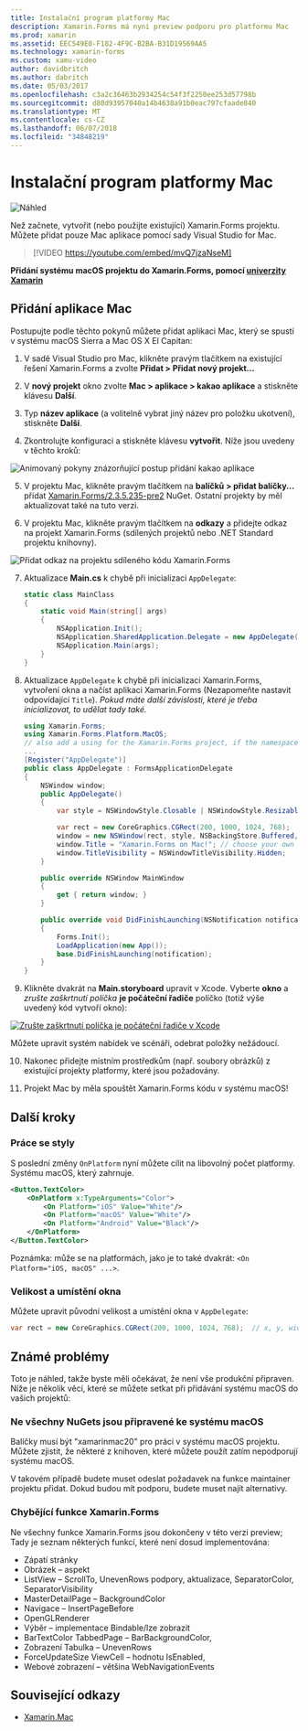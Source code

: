 ```yaml
---
title: Instalační program platformy Mac
description: Xamarin.Forms má nyní preview podporu pro platformu Mac
ms.prod: xamarin
ms.assetid: EEC549E0-F182-4F9C-B2BA-B31D19569AA5
ms.technology: xamarin-forms
ms.custom: xamu-video
author: davidbritch
ms.author: dabritch
ms.date: 05/03/2017
ms.openlocfilehash: c3a2c36463b2934254c54f3f2250ee253d57798b
ms.sourcegitcommit: d80d93957040a14b4638a91b0eac797cfaade840
ms.translationtype: MT
ms.contentlocale: cs-CZ
ms.lasthandoff: 06/07/2018
ms.locfileid: "34848219"
---
```

# <a name="mac-platform-setup"></a>Instalační program platformy Mac

![Náhled](~/media/shared/preview.png)

Než začnete, vytvořit (nebo použijte existující) Xamarin.Forms projektu.
Můžete přidat pouze Mac aplikace pomocí sady Visual Studio for Mac.

> [!VIDEO https://youtube.com/embed/mvQ7jzaNseM]

**Přidání systému macOS projektu do Xamarin.Forms, pomocí [univerzity Xamarin](https://university.xamarin.com/)**

## <a name="adding-a-mac-app"></a>Přidání aplikace Mac

Postupujte podle těchto pokynů můžete přidat aplikaci Mac, který se spustí v systému macOS Sierra a Mac OS X El Capitan:

1. V sadě Visual Studio pro Mac, klikněte pravým tlačítkem na existující řešení Xamarin.Forms a zvolte **Přidat > Přidat nový projekt...**

2. V **nový projekt** okno zvolte **Mac > aplikace > kakao aplikace** a stiskněte klávesu **Další**.

3. Typ **název aplikace** (a volitelně vybrat jiný název pro položku ukotvení), stiskněte **Další**.

4. Zkontrolujte konfiguraci a stiskněte klávesu **vytvořit**. Níže jsou uvedeny v těchto kroků:

  ![Animovaný pokyny znázorňující postup přidání kakao aplikace](mac-images/add-macos-proj.gif)

5. V projektu Mac, klikněte pravým tlačítkem na **balíčků > přidat balíčky...**  přidat [Xamarin.Forms/2.3.5.235-pre2](https://www.nuget.org/packages/Xamarin.Forms/2.3.5.235-pre2) NuGet. Ostatní projekty by měl aktualizovat také na tuto verzi.

6. V projektu Mac, klikněte pravým tlačítkem na **odkazy** a přidejte odkaz na projekt Xamarin.Forms (sdílených projektů nebo .NET Standard projektu knihovny).

  ![Přidat odkaz na projektu sdíleného kódu Xamarin.Forms](mac-images/references-sml.png)

7. Aktualizace **Main.cs** k chybě při inicializaci `AppDelegate`:

    ```csharp
    static class MainClass
    {
        static void Main(string[] args)
        {
            NSApplication.Init();
            NSApplication.SharedApplication.Delegate = new AppDelegate(); // add this line
            NSApplication.Main(args);
        }
    }
    ```

8. Aktualizace `AppDelegate` k chybě při inicializaci Xamarin.Forms, vytvoření okna a načíst aplikaci Xamarin.Forms (Nezapomeňte nastavit odpovídající `Title`). _Pokud máte další závislosti, které je třeba inicializovat, to udělat tady také._

    ```csharp
    using Xamarin.Forms;
    using Xamarin.Forms.Platform.MacOS;
    // also add a using for the Xamarin.Forms project, if the namespace is different to this file
    ...
    [Register("AppDelegate")]
    public class AppDelegate : FormsApplicationDelegate
    {
        NSWindow window;
        public AppDelegate()
        {
            var style = NSWindowStyle.Closable | NSWindowStyle.Resizable | NSWindowStyle.Titled;

            var rect = new CoreGraphics.CGRect(200, 1000, 1024, 768);
            window = new NSWindow(rect, style, NSBackingStore.Buffered, false);
            window.Title = "Xamarin.Forms on Mac!"; // choose your own Title here
            window.TitleVisibility = NSWindowTitleVisibility.Hidden;
        }

        public override NSWindow MainWindow
        {
            get { return window; }
        }

        public override void DidFinishLaunching(NSNotification notification)
        {
            Forms.Init();
            LoadApplication(new App());
            base.DidFinishLaunching(notification);
        }
    }
    ```

9. Klikněte dvakrát na **Main.storyboard** upravit v Xcode. Vyberte **okno** a _zrušte zaškrtnutí políčka_ **je počáteční řadiče** políčko (totiž výše uvedený kód vytvoří okno):

  [![Zrušte zaškrtnutí políčka je počáteční řadiče v Xcode](mac-images/xcode-init-controller-sml.png)](mac-images/xcode-init-controller.png#lightbox)

  Můžete upravit systém nabídek ve scénáři, odebrat položky nežádoucí.

10. Nakonec přidejte místním prostředkům (např. soubory obrázků) z existující projekty platformy, které jsou požadovány.

11. Projekt Mac by měla spouštět Xamarin.Forms kódu v systému macOS!

## <a name="next-steps"></a>Další kroky

### <a name="styling"></a>Práce se styly

S poslední změny `OnPlatform` nyní můžete cílit na libovolný počet platformy. Systému macOS, který zahrnuje.

```xml
<Button.TextColor>
    <OnPlatform x:TypeArguments="Color">
        <On Platform="iOS" Value="White"/>
        <On Platform="macOS" Value="White"/>
        <On Platform="Android" Value="Black"/>
    </OnPlatform>
</Button.TextColor>
```

Poznámka: může se na platformách, jako je to také dvakrát: `<On Platform="iOS, macOS" ...>`.

### <a name="window-size-and-position"></a>Velikost a umístění okna

Můžete upravit původní velikost a umístění okna v `AppDelegate`:

```csharp
var rect = new CoreGraphics.CGRect(200, 1000, 1024, 768);  // x, y, width, height
```

## <a name="known-issues"></a>Známé problémy

Toto je náhled, takže byste měli očekávat, že není vše produkční připraven. Níže je několik věcí, které se můžete setkat při přidávání systému macOS do vašich projektů:

### <a name="not-all-nugets-are-ready-for-macos"></a>Ne všechny NuGets jsou připravené ke systému macOS

Balíčky musí být "xamarinmac20" pro práci v systému macOS projektu. Můžete zjistit, že některé z knihoven, které můžete použít zatím nepodporují systému macOS.

V takovém případě budete muset odeslat požadavek na funkce maintainer projektu přidat. Dokud budou mít podporu, budete muset najít alternativy.

### <a name="missing-xamarinforms-features"></a>Chybějící funkce Xamarin.Forms

Ne všechny funkce Xamarin.Forms jsou dokončeny v této verzi preview; Tady je seznam některých funkcí, které není dosud implementována:

* Zápatí stránky
* Obrázek – aspekt
* ListView – ScrollTo, UnevenRows podpory, aktualizace, SeparatorColor, SeparatorVisibility
* MasterDetailPage – BackgroundColor
* Navigace – InsertPageBefore
* OpenGLRenderer
* Výběr – implementace Bindable/lze zobrazit
* BarTextColor TabbedPage – BarBackgroundColor,
* Zobrazení Tabulka – UnevenRows
* ForceUpdateSize ViewCell – hodnotu IsEnabled,
* Webové zobrazení – většina WebNavigationEvents


## <a name="related-links"></a>Související odkazy

- [Xamarin.Mac](~/mac/index.yml)
